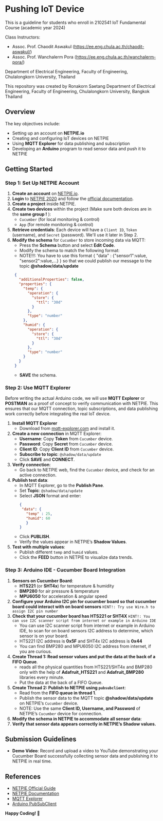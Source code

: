 # Pushing IoT Device
This is a guideline for students who enroll in 2102541 IoT Fundamental Course (academic year 2024)

Class Instructors:

- Assoc. Prof. Chaodit Aswakul (https://ee.eng.chula.ac.th/chaodit-aswakul/)
- Assoc. Prof. Wanchalerm Pora (https://ee.eng.chula.ac.th/wanchalerm-pora/)

Department of Electrical Engineering, Faculty of Engineering, Chulalongkorn University, Thailand

This repository was created by Ronakorn Saetang
Department of Electrical
Engineering, Faculty of Engineering, Chulalongkorn University, Bangkok Thailand



## Overview
The key objectives include:
- Setting up an account on **NETPIE.io**
- Creating and configuring IoT devices on NETPIE
- Using **MQTT Explorer** for data publishing and subscription
- Developing an **Arduino** program to read sensor data and push it to NETPIE

## Getting Started

### Step 1: Set Up NETPIE Account
1. **Create an account** on [NETPIE.io](https://auth.netpie.io/signup).
2. **Login** to [NETPIE 2020](https://netpie.io/guide) and follow the [official documentation](https://docs.netpie.io/en/).
3. **Create a project** inside NETPIE.
4. **Create two devices** within the project (Make sure both devices are in the **same group !** ):
   - `Cucumber` (for local monitoring & control)
   - `App` (for remote monitoring & control)
5. **Retrieve credentials**: Each device will have a `Client ID`, `Token` (username), and `Secret` (password). We'll use it later in Step 2.
6. **Modify the schema** for `Cucumber` to store incoming data via MQTT:
   - Press the **Schema** button and select **Edit Code**.
   - Modify the schema to match the following format:
   - NOTE!!!: You have to use this format { "data" : {"sensor1":value, "sensor2":value,...} } so that 
   we could publish our message to the topic **@shadow/data/update**
   ```json
    {
      "additionalProperties": false,
      "properties": {
        "temp": {
          "operation": {
            "store": {
              "ttl": "30d"
            }
          },
          "type": "number"
        },
        "humid": {
          "operation": {
            "store": {
              "ttl": "30d"
            }
          },
          "type": "number"
        }
      }
    }
   ```
   - **SAVE** the schema.

### Step 2: Use MQTT Explorer
Before writing the actual Arduino code, we will use **MQTT Explorer** or **POSTMAN** as a proof of concept to verify communication with NETPIE. This ensures that our MQTT connection, topic subscriptions, and data publishing work correctly before integrating the real IoT device.

1. **Install MQTT Explorer**
   - Download from [mqtt-explorer.com](http://mqtt-explorer.com/) and install it.
2. **Create a new connection** in MQTT Explorer:
   - **Username**: Copy **Token** from `Cucumber` device.
   - **Password**: Copy **Secret** from `Cucumber` device.
   - **Client ID**: Copy **Client ID** from `Cucumber` device.
   - **Subscribe to topic**: `@shadow/data/update`
   - Click **SAVE** and **CONNECT**.
3. **Verify connection**:
   - Go back to NETPIE web, find the `Cucumber` device, and check for an active connection.
4. **Publish test data**:
   - In MQTT Explorer, go to the **Publish Pane**.
   - Set **Topic**: `@shadow/data/update`
   - Select **JSON** format and enter:
     ```json
     {
      "data": {
        "temp" : 25,
        "humid": 60
        }
     }
     ```
   - Click **PUBLISH**.
   - Verify the values appear in NETPIE’s **Shadow Values**.
5. **Test with multiple values**:
   - Publish different `temp` and `humid` values.
   - Click the **FEED** button in NETPIE to visualize data trends.

### Step 3: Arduino IDE - Cucumber Board Integration
1. **Sensors on Cucumber Board**:
   - **HTS221** (or **SHT4x**) for temperature & humidity
   - **BMP280** for air pressure & temperature
   - **MPU6050** for acceleration & angular speed
2. **Configure your Arduino I2C pin for cucumber board so that cucumber board could interact with on board sensors** `HINT!: Try use Wire.h to assign I2C pin number`
3. **Check that your cucumber board has HTS221 or SHT4X** `HINT!: You can use I2C scanner script from internet or example in Arduino IDE`
   - You can use I2C scanner script from internet or example in Arduino IDE, to scan for on board sensors I2C address to determine, which sensor is on your board.
   - HTS221 I2C address is **0x5F** and SHT4x I2C address is **0x44**
   - You can find BMP280 and MPU6050 I2C address from internet, if you are curious.
4. **Create Thread 1: Read sensor values and put the data at the back of a FIFO Queue**.
   - reads all the physical quantities from HTS221/SHT4x and BMP280 only with the help of **Adafruit_HTS221** and **Adafruit_BMP280** libraries every minute.
   - Put the data at the back of a FIFO Queue.  
5. **Create Thread 2: Publish to NETPIE using `pubsubclient`**:
   - Read from the **FIFO queue in thread 1**.
   - Publish the sensor data to the MQTT topic **@shadow/data/update** on NETPIE’s `Cucumber` device.
   - NOTE: Use the same **Client ID, Username, and Password** of NETPIE’s `Cucumber` device for connection.
6. **Modify the schema in NETPIE to accommodate all sensor data**:
7. **Verify that sensor data appears correctly in NETPIE’s Shadow values.** 
   

## Submission Guidelines
- **Demo Video**: Record and upload a video to YouTube demonstrating your Cucumber Board successfully collecting sensor data and publishing it to NETPIE in real time.


## References
- [NETPIE Official Guide](https://netpie.io/guide)
- [NETPIE Documentation](https://docs.netpie.io/en/)
- [MQTT Explorer](http://mqtt-explorer.com/)
- [Arduino PubSubClient](https://pubsubclient.knolleary.net/)

**Happy Coding! 🚀**
